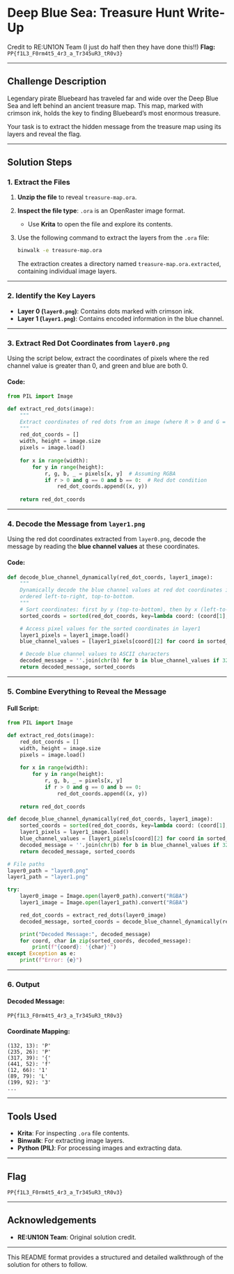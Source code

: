 # Deep Blue Sea: Treasure Hunt Write-Up

Credit to RE:UN1ON Team (I just do half then they have done this!!)
**Flag:** `PP{f1L3_F0rm4t5_4r3_a_Tr345uR3_tR0v3}`  

---

## Challenge Description

Legendary pirate Bluebeard has traveled far and wide over the Deep Blue Sea and left behind an ancient treasure map. This map, marked with crimson ink, holds the key to finding Bluebeard’s most enormous treasure.

Your task is to extract the hidden message from the treasure map using its layers and reveal the flag.

---

## Solution Steps

### 1. Extract the Files
1. **Unzip the file** to reveal `treasure-map.ora`.
2. **Inspect the file type**: `.ora` is an OpenRaster image format.  
   - Use **Krita** to open the file and explore its contents.

3. Use the following command to extract the layers from the `.ora` file:
   ```bash
   binwalk -e treasure-map.ora
   ```

   The extraction creates a directory named `treasure-map.ora.extracted`, containing individual image layers.

---

### 2. Identify the Key Layers
- **Layer 0 (`layer0.png`)**: Contains dots marked with crimson ink.
- **Layer 1 (`layer1.png`)**: Contains encoded information in the blue channel.

---

### 3. Extract Red Dot Coordinates from `layer0.png`
Using the script below, extract the coordinates of pixels where the red channel value is greater than 0, and green and blue are both 0.

#### Code:
```python
from PIL import Image

def extract_red_dots(image):
    """
    Extract coordinates of red dots from an image (where R > 0 and G = B = 0).
    """
    red_dot_coords = []
    width, height = image.size
    pixels = image.load()
    
    for x in range(width):
        for y in range(height):
            r, g, b, _ = pixels[x, y]  # Assuming RGBA
            if r > 0 and g == 0 and b == 0:  # Red dot condition
                red_dot_coords.append((x, y))
    
    return red_dot_coords
```

---

### 4. Decode the Message from `layer1.png`
Using the red dot coordinates extracted from `layer0.png`, decode the message by reading the **blue channel values** at these coordinates.

#### Code:
```python
def decode_blue_channel_dynamically(red_dot_coords, layer1_image):
    """
    Dynamically decode the blue channel values at red dot coordinates in layer1, 
    ordered left-to-right, top-to-bottom.
    """
    # Sort coordinates: first by y (top-to-bottom), then by x (left-to-right)
    sorted_coords = sorted(red_dot_coords, key=lambda coord: (coord[1], coord[0]))

    # Access pixel values for the sorted coordinates in layer1
    layer1_pixels = layer1_image.load()
    blue_channel_values = [layer1_pixels[coord][2] for coord in sorted_coords]

    # Decode blue channel values to ASCII characters
    decoded_message = ''.join(chr(b) for b in blue_channel_values if 32 <= b <= 126)
    return decoded_message, sorted_coords
```

---

### 5. Combine Everything to Reveal the Message

#### Full Script:
```python
from PIL import Image

def extract_red_dots(image):
    red_dot_coords = []
    width, height = image.size
    pixels = image.load()
    
    for x in range(width):
        for y in range(height):
            r, g, b, _ = pixels[x, y]
            if r > 0 and g == 0 and b == 0:
                red_dot_coords.append((x, y))
    
    return red_dot_coords

def decode_blue_channel_dynamically(red_dot_coords, layer1_image):
    sorted_coords = sorted(red_dot_coords, key=lambda coord: (coord[1], coord[0]))
    layer1_pixels = layer1_image.load()
    blue_channel_values = [layer1_pixels[coord][2] for coord in sorted_coords]
    decoded_message = ''.join(chr(b) for b in blue_channel_values if 32 <= b <= 126)
    return decoded_message, sorted_coords

# File paths
layer0_path = "layer0.png"
layer1_path = "layer1.png"

try:
    layer0_image = Image.open(layer0_path).convert("RGBA")
    layer1_image = Image.open(layer1_path).convert("RGBA")

    red_dot_coords = extract_red_dots(layer0_image)
    decoded_message, sorted_coords = decode_blue_channel_dynamically(red_dot_coords, layer1_image)

    print("Decoded Message:", decoded_message)
    for coord, char in zip(sorted_coords, decoded_message):
        print(f"{coord}: '{char}'")
except Exception as e:
    print(f"Error: {e}")
```

---

### 6. Output

#### Decoded Message:
```
PP{f1L3_F0rm4t5_4r3_a_Tr345uR3_tR0v3}
```

#### Coordinate Mapping:
```plaintext
(132, 13): 'P'
(235, 26): 'P'
(317, 39): '{'
(441, 52): 'f'
(12, 66): '1'
(89, 79): 'L'
(199, 92): '3'
...
```

---

## Tools Used
- **Krita**: For inspecting `.ora` file contents.
- **Binwalk**: For extracting image layers.
- **Python (PIL)**: For processing images and extracting data.

---

## Flag
```
PP{f1L3_F0rm4t5_4r3_a_Tr345uR3_tR0v3}
```

---

## Acknowledgements
- **RE:UN1ON Team**: Original solution credit.

--- 

This README format provides a structured and detailed walkthrough of the solution for others to follow.
